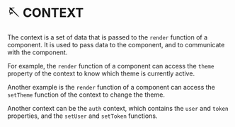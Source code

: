 # 🪡 CONTEXT

The context is a set of data that is passed to the `render` function of a component. It is used to pass data to the component, and to communicate with the component.

For example, the `render` function of a component can access the `theme` property of the context to know which theme is currently active.

Another example is the `render` function of a component can access the `setTheme` function of the context to change the theme.

Another context can be the `auth` context, which contains the `user` and `token` properties, and the `setUser` and `setToken` functions.
